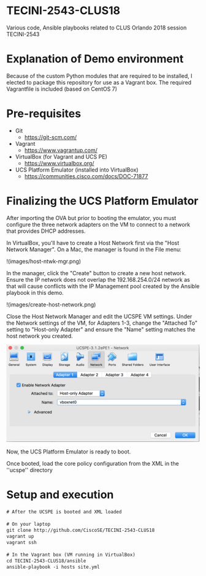 # TECINI-2543-CLUS18
Various code, Ansible playbooks related to CLUS Orlando 2018 session TECINI-2543

# Explanation of Demo environment
Because of the custom Python modules that are required to be installed,
I elected to package this repository for use as a Vagrant box.  The
required Vagrantfile is included (based on CentOS 7)

# Pre-requisites
- Git
  - https://git-scm.com/
- Vagrant
  - https://www.vagrantup.com/
- VirtualBox (for Vagrant and UCS PE)
  - https://www.virtualbox.org/
- UCS Platform Emulator (installed into VirtualBox)
  - https://communities.cisco.com/docs/DOC-71877

# Finalizing the UCS Platform Emulator
After importing the OVA but prior to booting the emulator, you must configure the
three network adapters on the VM to connect to a network that provides DHCP 
addresses.

In VirtualBox, you'll have to create a Host Network first via the "Host Network Manager".
On a Mac, the manager is found in the File menu:

!(images/host-ntwk-mgr.png)

In the manager, click the "Create" button to create a new host network.  Ensure the IP 
network does not overlap the 192.168.254.0/24 network as that will cause conflicts with
the IP Management pool created by the Ansible playbook in this demo.

!(images/create-host-network.png)

Close the Host Network Manager and edit the UCSPE VM settings.  Under the Network 
settings of the VM, for Adapters 1-3, change the "Attached To" setting to 
"Host-only Adapter" and ensure the "Name" setting matches the host network you created.

![VM Network Settings Change](https://github.com/CiscoSE/TECINI-2543-CLUS18/blob/master/images/convert-adapter-host-only.png)

Now, the UCS Platform Emulator is ready to boot.

Once booted, load the core policy configuration from the XML in the ''ucspe'' 
directory

# Setup and execution

    # After the UCSPE is booted and XML loaded

    # On your laptop
    git clone http://github.com/CiscoSE/TECINI-2543-CLUS18
    vagrant up
    vagrant ssh

    # In the Vagrant box (VM running in VirtualBox)
    cd TECINI-2543-CLUS18/ansible
    ansible-playbook -i hosts site.yml

